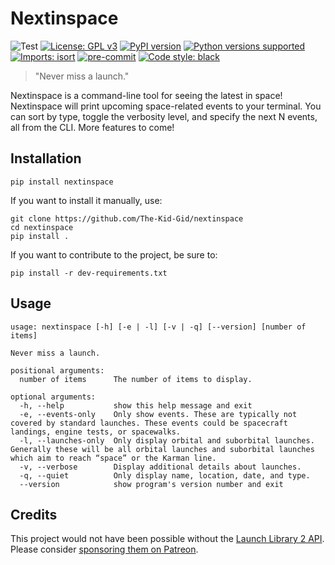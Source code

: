 # Nextinspace
![Test](https://github.com/The-Kid-Gid/nextinspace/workflows/Test/badge.svg)
[![License: GPL v3](https://img.shields.io/badge/License-GPLv3-blue.svg)](https://www.gnu.org/licenses/gpl-3.0)
[![PyPI version](https://badge.fury.io/py/nextinspace.svg)](https://badge.fury.io/py/nextinspace)
[![Python versions supported](https://img.shields.io/pypi/pyversions/nextinspace)](https://img.shields.io/pypi/pyversions/nextinspace)
[![Imports: isort](https://img.shields.io/badge/%20imports-isort-%231674b1?style=flat&labelColor=ef8336)](https://pycqa.github.io/isort/)
[![pre-commit](https://img.shields.io/badge/pre--commit-enabled-brightgreen?logo=pre-commit&logoColor=white)](https://github.com/pre-commit/pre-commit)
[![Code style: black](https://img.shields.io/badge/code%20style-black-000000.svg)](https://github.com/psf/black)

> "Never miss a launch."

Nextinspace is a command-line tool for seeing the latest in space! Nextinspace will print upcoming space-related events to your terminal. You can sort by type, toggle the verbosity level, and specify the next N events, all from the CLI. More features to come!


## Installation
```
pip install nextinspace
```

If you want to install it manually, use:
```
git clone https://github.com/The-Kid-Gid/nextinspace
cd nextinspace
pip install .
```

If you want to contribute to the project, be sure to:
```
pip install -r dev-requirements.txt
```

## Usage
```
usage: nextinspace [-h] [-e | -l] [-v | -q] [--version] [number of items]

Never miss a launch.

positional arguments:
  number of items      The number of items to display.

optional arguments:
  -h, --help           show this help message and exit
  -e, --events-only    Only show events. These are typically not covered by standard launches. These events could be spacecraft landings, engine tests, or spacewalks.
  -l, --launches-only  Only display orbital and suborbital launches. Generally these will be all orbital launches and suborbital launches which aim to reach “space” or the Karman line.
  -v, --verbose        Display additional details about launches.
  -q, --quiet          Only display name, location, date, and type.
  --version            show program's version number and exit
  ```

## Credits

This project would not have been possible without the [Launch Library 2 API](https://thespacedevs.com/llapi). Please consider [sponsoring them on Patreon](https://www.patreon.com/TheSpaceDevs).